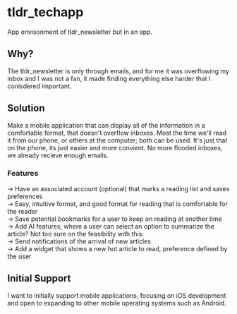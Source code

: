 # tldr_techapp
App envisonment of tldr_newsletter but in an app. 

## Why?
The tldr_newsletter is only through emails, and for me it was overflowing my inbox and I was not a fan, it made finding everything else harder that I conisdered important.

## Solution
Make a mobile application that can display all of the information in a comfortable format, that doesn't overflow inboxes. Most the time we'll read it from our phone, or others at the computer; both can be used. It's just that on the phone, its just easier and more convient. No more flooded inboxes, we already recieve enough emails.

### Features
&rarr; Have an associated account (optional) that marks a reading list and saves preferences \
&rarr; Easy, intuitive format, and good format for reading that is comfortable for the reader \
&rarr; Save potential bookmarks for a user to keep on reading at another time \
&rarr; Add AI features, where a user can select an option to summarize the article? Not too sure on the feasibility with this. \
&rarr; Send notifications of the arrival of new articles \
&rarr; Add a widget that shows a new hot article to read, preference defined by the user

## Initial Support
I want to initially support mobile applications, focusing on iOS development and open to expanding to other mobile operating systems such as Android.
